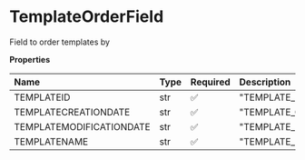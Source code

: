 # TemplateOrderField

Field to order templates by

**Properties**

| Name                     | Type | Required | Description                  |
| :----------------------- | :--- | :------- | :--------------------------- |
| TEMPLATEID               | str  | ✅       | "TEMPLATE_ID"                |
| TEMPLATECREATIONDATE     | str  | ✅       | "TEMPLATE_CREATION_DATE"     |
| TEMPLATEMODIFICATIONDATE | str  | ✅       | "TEMPLATE_MODIFICATION_DATE" |
| TEMPLATENAME             | str  | ✅       | "TEMPLATE_NAME"              |
